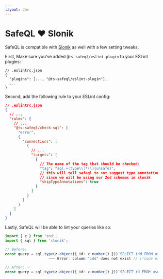 ```yaml
---
layout: doc
---
```


# SafeQL :heart: Slonik

SafeQL is compatible with [Slonik](https://github.com/gajus/slonik) as well with a few setting tweaks.

First, Make sure you've added `@ts-safeql/eslint-plugin` to your ESLint plugins:

```json{3}
// .eslintrc.json
{
  "plugins": [..., "@ts-safeql/eslint-plugin"],
  ...
}
```

Second, add the following rule to your ESLint config:

```json
// .eslintrc.json
{
  // ...
  "rules": {
    // ...
    "@ts-safeql/check-sql": [
      "error",
      {
        "connections": [
          {
            // ...
            "targets": [
              {
                // The name of the tag that should be checked:
                "tag": "sql.+(type\\(*\\)|unsafe)",
                // this will tell safeql to not suggest type annotations
                // since we will be using our Zod schemas in slonik
                "skipTypeAnnotations": true 
              }
            ]
          }
        ]
      }
    ]
  }
}
```

Lastly, SafeQL will be able to lint your queries like so:

```typescript
import { z } from 'zod';
import { sql } from 'slonik';

// Before:
const query = sql.type(z.object({ id: z.number() }))`SELECT idd FROM users`;
                    ~~~ Error: column "idd" does not exist // [!code error]

// After: ✅
const query = sql.type(z.object({ id: z.number() }))`SELECT id FROM users`;
```